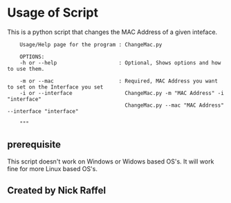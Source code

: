 # Usage of Script

This is a python script that changes the MAC Address of a given inteface.

```
    Usage/Help page for the program : ChangeMac.py

    OPTIONS:
    -h or --help                    : Optional, Shows options and how to use them.

    -m or --mac                     : Required, MAC Address you want to set on the Interface you set
    -i or --interface                 ChangeMac.py -m "MAC Address" -i "interface"
                                      ChangeMac.py --mac "MAC Address" --interface "interface"
    
    """
```
## prerequisite 
This script doesn't work on Windows or Widows based OS's.
It will work fine for more Linux based OS's.
## Created by Nick Raffel